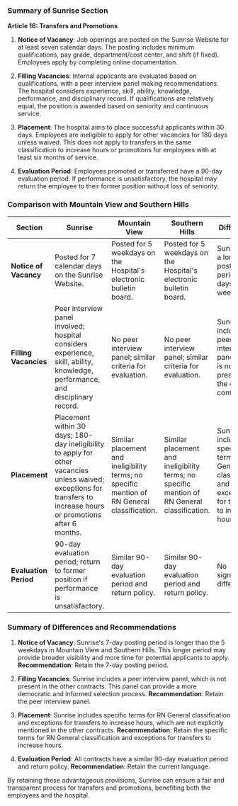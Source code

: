 ### Summary of Sunrise Section

**Article 16: Transfers and Promotions**

1. **Notice of Vacancy**: Job openings are posted on the Sunrise Website for at least seven calendar days. The posting includes minimum qualifications, pay grade, department/cost center, and shift (if fixed). Employees apply by completing online documentation.

2. **Filling Vacancies**: Internal applicants are evaluated based on qualifications, with a peer interview panel making recommendations. The hospital considers experience, skill, ability, knowledge, performance, and disciplinary record. If qualifications are relatively equal, the position is awarded based on seniority and continuous service.

3. **Placement**: The hospital aims to place successful applicants within 30 days. Employees are ineligible to apply for other vacancies for 180 days unless waived. This does not apply to transfers in the same classification to increase hours or promotions for employees with at least six months of service.

4. **Evaluation Period**: Employees promoted or transferred have a 90-day evaluation period. If performance is unsatisfactory, the hospital may return the employee to their former position without loss of seniority.

### Comparison with Mountain View and Southern Hills

| **Section** | **Sunrise** | **Mountain View** | **Southern Hills** | **Differences** | **Recommendation** |
|-------------|-------------|-------------------|--------------------|-----------------|--------------------|
| **Notice of Vacancy** | Posted for 7 calendar days on the Sunrise Website. | Posted for 5 weekdays on the Hospital's electronic bulletin board. | Posted for 5 weekdays on the Hospital's electronic bulletin board. | Sunrise has a longer posting period (7 days vs. 5 weekdays). | Sunrise should retain its 7-day posting period for broader visibility. |
| **Filling Vacancies** | Peer interview panel involved; hospital considers experience, skill, ability, knowledge, performance, and disciplinary record. | No peer interview panel; similar criteria for evaluation. | No peer interview panel; similar criteria for evaluation. | Sunrise includes a peer interview panel, which is not present in the other contracts. | Retain the peer interview panel for a more democratic and informed selection process. |
| **Placement** | Placement within 30 days; 180-day ineligibility to apply for other vacancies unless waived; exceptions for transfers to increase hours or promotions after 6 months. | Similar placement and ineligibility terms; no specific mention of RN General classification. | Similar placement and ineligibility terms; no specific mention of RN General classification. | Sunrise includes specific terms for RN General classification and exceptions for transfers to increase hours. | Retain specific terms for RN General classification and exceptions for transfers to increase hours. |
| **Evaluation Period** | 90-day evaluation period; return to former position if performance is unsatisfactory. | Similar 90-day evaluation period and return policy. | Similar 90-day evaluation period and return policy. | No significant differences. | Retain current language. |

### Summary of Differences and Recommendations

1. **Notice of Vacancy**: Sunrise's 7-day posting period is longer than the 5 weekdays in Mountain View and Southern Hills. This longer period may provide broader visibility and more time for potential applicants to apply. **Recommendation**: Retain the 7-day posting period.

2. **Filling Vacancies**: Sunrise includes a peer interview panel, which is not present in the other contracts. This panel can provide a more democratic and informed selection process. **Recommendation**: Retain the peer interview panel.

3. **Placement**: Sunrise includes specific terms for RN General classification and exceptions for transfers to increase hours, which are not explicitly mentioned in the other contracts. **Recommendation**: Retain the specific terms for RN General classification and exceptions for transfers to increase hours.

4. **Evaluation Period**: All contracts have a similar 90-day evaluation period and return policy. **Recommendation**: Retain the current language.

By retaining these advantageous provisions, Sunrise can ensure a fair and transparent process for transfers and promotions, benefiting both the employees and the hospital.